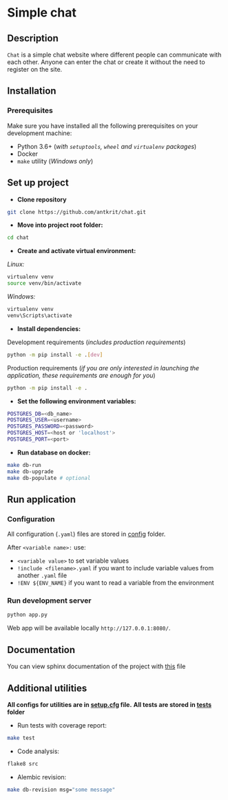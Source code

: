 # Simple chat

## Description
`Chat` is a simple chat website where different people can
communicate with each other. Anyone can enter the chat or create it 
without the need to register on the site.

## Installation
### Prerequisites
Make sure you have installed all the following prerequisites on your development machine:
- Python 3.6+ (*with `setuptools`,  `wheel` and `virtualenv` packages*)
- Docker
- `make` utility (*Windows only*)

## Set up project
- **Clone repository**
```bash
git clone https://github.com/antkrit/chat.git
```

- **Move into project root folder:**
```bash
cd chat
```

- **Create and activate virtual environment:**

*Linux:*
```bash
virtualenv venv
source venv/bin/activate
```

*Windows:*
```bash
virtualenv venv
venv\Scripts\activate
```

- **Install dependencies:**

Development requirements (*includes production requirements*)
```bash
python -m pip install -e .[dev]
```

Production requirements
(*if you are only interested in launching the application,
these requirements are enough for you*)
```bash
python -m pip install -e .
```

- **Set the following environment variables:**
```bash
POSTGRES_DB=<db_name>
POSTGRES_USER=<username>
POSTGRES_PASSWORD=<password>
POSTGRES_HOST=<host or 'localhost'>
POSTGRES_PORT=<port>
```

- **Run database on docker:**
```bash
make db-run
make db-upgrade
make db-populate # optional
```

## Run application
### Configuration
All configuration (`.yaml`) files are stored in [config](config) folder.

After `<variable name>:` use:
- `<variable value>` to set variable values
- `!include <filename>.yaml` if you want to include variable values from another `.yaml` file
- `!ENV ${ENV_NAME}` if you want to read a variable from the environment

### Run development server
```bash
python app.py
```
Web app will be available locally `http://127.0.0.1:8080/`.

## Documentation
You can view sphinx documentation of the project with [this](documentation/_build/html/index.html) file

## Additional utilities

**All configs for utilities are in [setup.cfg](setup.cfg) file.**
**All tests are stored in [tests](tests) folder**

- Run tests with coverage report:
```bash
make test
```

- Code analysis:
```bash
flake8 src
```

- Alembic revision:
```bash
make db-revision msg="some message"
```
